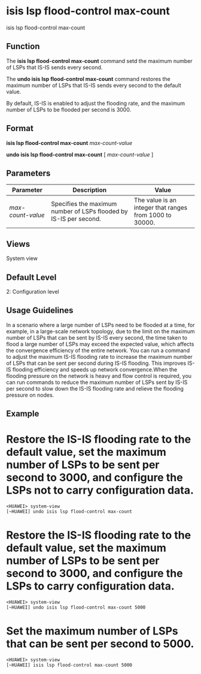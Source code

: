 isis lsp flood-control max-count
================================

isis lsp flood-control max-count

Function
--------



The **isis lsp flood-control max-count** command setd the maximum number of LSPs that IS-IS sends every second.

The **undo isis lsp flood-control max-count** command restores the maximum number of LSPs that IS-IS sends every second to the default value.



By default, IS-IS is enabled to adjust the flooding rate, and the maximum number of LSPs to be flooded per second is 3000.


Format
------

**isis lsp flood-control max-count** *max-count-value*

**undo isis lsp flood-control max-count** [ *max-count-value* ]


Parameters
----------

| Parameter | Description | Value |
| --- | --- | --- |
| *max-count-value* | Specifies the maximum number of LSPs flooded by IS-IS per second. | The value is an integer that ranges from 1000 to 30000. |



Views
-----

System view


Default Level
-------------

2: Configuration level


Usage Guidelines
----------------

In a scenario where a large number of LSPs need to be flooded at a time, for example, in a large-scale network topology, due to the limit on the maximum number of LSPs that can be sent by IS-IS every second, the time taken to flood a large number of LSPs may exceed the expected value, which affects the convergence efficiency of the entire network. You can run a command to adjust the maximum IS-IS flooding rate to increase the maximum number of LSPs that can be sent per second during IS-IS flooding. This improves IS-IS flooding efficiency and speeds up network convergence.When the flooding pressure on the network is heavy and flow control is required, you can run commands to reduce the maximum number of LSPs sent by IS-IS per second to slow down the IS-IS flooding rate and relieve the flooding pressure on nodes.


Example
-------

# Restore the IS-IS flooding rate to the default value, set the maximum number of LSPs to be sent per second to 3000, and configure the LSPs not to carry configuration data.
```
<HUAWEI> system-view
[~HUAWEI] undo isis lsp flood-control max-count

```

# Restore the IS-IS flooding rate to the default value, set the maximum number of LSPs to be sent per second to 3000, and configure the LSPs to carry configuration data.
```
<HUAWEI> system-view
[~HUAWEI] undo isis lsp flood-control max-count 5000

```

# Set the maximum number of LSPs that can be sent per second to 5000.
```
<HUAWEI> system-view
[~HUAWEI] isis lsp flood-control max-count 5000

```
